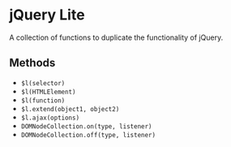 # jQuery Lite

A collection of functions to duplicate the functionality of jQuery. 

## Methods
* `$l(selector)`
* `$l(HTMLElement)`
* `$l(function)`
* `$l.extend(object1, object2)`
* `$l.ajax(options)`
* `DOMNodeCollection.on(type, listener)`
* `DOMNodeCollection.off(type, listener)`
